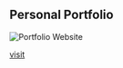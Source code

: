## Personal Portfolio

![Portfolio Website](https://i.ibb.co/WgPMpts/image.png)

<a href="https://vudiep.com/">visit</a>
